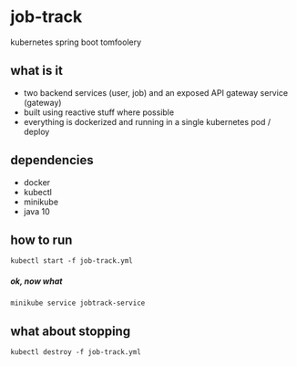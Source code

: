 # job-track
kubernetes spring boot tomfoolery

## what is it
- two backend services (user, job) and an exposed API gateway service (gateway)
- built using reactive stuff where possible
- everything is dockerized and running in a single kubernetes pod / deploy

## dependencies
- docker
- kubectl
- minikube
- java 10

## how to run

`kubectl start -f job-track.yml`

##### ok, now what

`minikube service jobtrack-service`

## what about stopping

`kubectl destroy -f job-track.yml`
